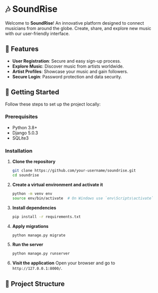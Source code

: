# 🎶 SoundRise

Welcome to **SoundRise**! An innovative platform designed to connect musicians from around the globe. Create, share, and explore new music with our user-friendly interface.

## 🌟 Features

- **User Registration**: Secure and easy sign-up process.
- **Explore Music**: Discover music from artists worldwide.
- **Artist Profiles**: Showcase your music and gain followers.
- **Secure Login**: Password protection and data security.

## 🚀 Getting Started

Follow these steps to set up the project locally:

### Prerequisites

- Python 3.8+
- Django 5.0.3
- SQLite3

### Installation

1. **Clone the repository**
    ```sh
    git clone https://github.com/your-username/soundrise.git
    cd soundrise
    ```

2. **Create a virtual environment and activate it**
    ```sh
    python -m venv env
    source env/bin/activate  # On Windows use `env\Scripts\activate`
    ```

3. **Install dependencies**
    ```sh
    pip install -r requirements.txt
    ```

4. **Apply migrations**
    ```sh
    python manage.py migrate
    ```

5. **Run the server**
    ```sh
    python manage.py runserver
    ```

6. **Visit the application**
    Open your browser and go to `http://127.0.0.1:8000/`.

## 📂 Project Structure

